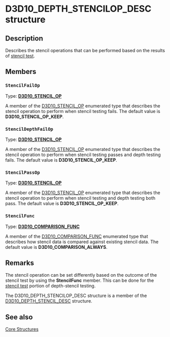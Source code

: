# D3D10_DEPTH_STENCILOP_DESC structure

## Description

Describes the stencil operations that can be performed based on the results of [stencil test](https://learn.microsoft.com/windows/desktop/direct3d11/d3d10-graphics-programming-guide-output-merger-stage).

## Members

### `StencilFailOp`

Type: **[D3D10_STENCIL_OP](https://learn.microsoft.com/windows/desktop/api/d3d10/ne-d3d10-d3d10_stencil_op)**

A member of the [D3D10_STENCIL_OP](https://learn.microsoft.com/windows/desktop/api/d3d10/ne-d3d10-d3d10_stencil_op) enumerated type that describes the stencil operation to perform when stencil testing fails. The default value is **D3D10_STENCIL_OP_KEEP**.

### `StencilDepthFailOp`

Type: **[D3D10_STENCIL_OP](https://learn.microsoft.com/windows/desktop/api/d3d10/ne-d3d10-d3d10_stencil_op)**

A member of the [D3D10_STENCIL_OP](https://learn.microsoft.com/windows/desktop/api/d3d10/ne-d3d10-d3d10_stencil_op) enumerated type that describes the stencil operation to perform when stencil testing passes and depth testing fails. The default value is **D3D10_STENCIL_OP_KEEP**.

### `StencilPassOp`

Type: **[D3D10_STENCIL_OP](https://learn.microsoft.com/windows/desktop/api/d3d10/ne-d3d10-d3d10_stencil_op)**

A member of the [D3D10_STENCIL_OP](https://learn.microsoft.com/windows/desktop/api/d3d10/ne-d3d10-d3d10_stencil_op) enumerated type that describes the stencil operation to perform when stencil testing and depth testing both pass. The default value is **D3D10_STENCIL_OP_KEEP**.

### `StencilFunc`

Type: **[D3D10_COMPARISON_FUNC](https://learn.microsoft.com/windows/desktop/api/d3d10/ne-d3d10-d3d10_comparison_func)**

A member of the [D3D10_COMPARISON_FUNC](https://learn.microsoft.com/windows/desktop/api/d3d10/ne-d3d10-d3d10_comparison_func) enumerated type that describes how stencil data is compared against existing stencil data. The default value is **D3D10_COMPARISON_ALWAYS**.

## Remarks

The stencil operation can be set differently based on the outcome of the stencil test by using the **StencilFunc** member. This can be done for the [stencil test](https://learn.microsoft.com/windows/desktop/direct3d11/d3d10-graphics-programming-guide-output-merger-stage) portion of depth-stencil testing.

The D3D10_DEPTH_STENCILOP_DESC structure is a member of the [D3D10_DEPTH_STENCIL_DESC](https://learn.microsoft.com/windows/desktop/api/d3d10/ns-d3d10-d3d10_depth_stencil_desc) structure.

## See also

[Core Structures](https://learn.microsoft.com/windows/desktop/direct3d10/d3d10-graphics-reference-d3d10-core-structures)